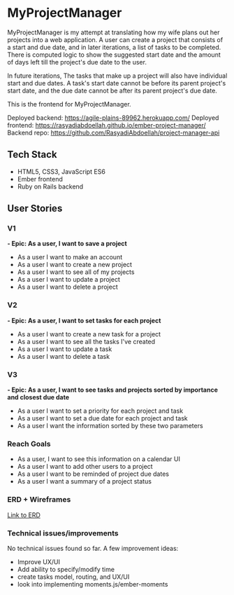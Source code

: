 
# MyProjectManager
MyProjectManager is my attempt at translating how my wife plans out her projects into a web application. A user can create a project that consists of a start and due date, and in later iterations, a list of tasks to be completed. There is computed logic to show the suggested start date and the amount of days left till the project's due date to the user. 

In future iterations, The tasks that make up a project will also have individual start and due dates. A task's start date cannot be before its parent project's start date, and the due date cannot be after its parent project's due date.

This is the frontend for MyProjectManager.

Deployed backend: https://agile-plains-89962.herokuapp.com/
Deployed frontend: https://rasyadiabdoellah.github.io/ember-project-manager/
Backend repo: https://github.com/RasyadiAbdoellah/project-manager-api

## Tech Stack
- HTML5, CSS3, JavaScript ES6
- Ember frontend
- Ruby on Rails backend

## User Stories
### V1
**- Epic: As a user, I want to save a project**
- As a user I want to make an account
- As a user I want to create a new project
- As a user I want to see all of my projects
- As a user I want to update a project
- As a user I want to delete a project

### V2
**- Epic: As a user, I want to set tasks for each project**
- As a user I want to create a new task for a project
- As a user I want to see all the tasks I've created
- As a user I want to update a task
- As a user I want to delete a task

### V3
**- Epic: As a user, I want to see tasks and projects sorted by importance and closest due date**
- As a user I want to set a priority for each project and task
- As a user I want to set a due date for each project and task
- As a user I want the information sorted by these two parameters

### Reach Goals
- As a user, I want to see this information on a calendar UI
- As a user I want to add other users to a project
- As a user I want to be reminded of project due dates
- As a user I want a summary of a project status


### ERD + Wireframes

[Link to ERD](https://www.lucidchart.com/invitations/accept/a00cd495-fe73-4f47-86d6-7921a5ae1631)

### Technical issues/improvements

No technical issues found so far. A few improvement ideas:
- Improve UX/UI
- Add ability to specify/modify time
- create tasks model, routing, and UX/UI
- look into implementing moments.js/ember-moments


